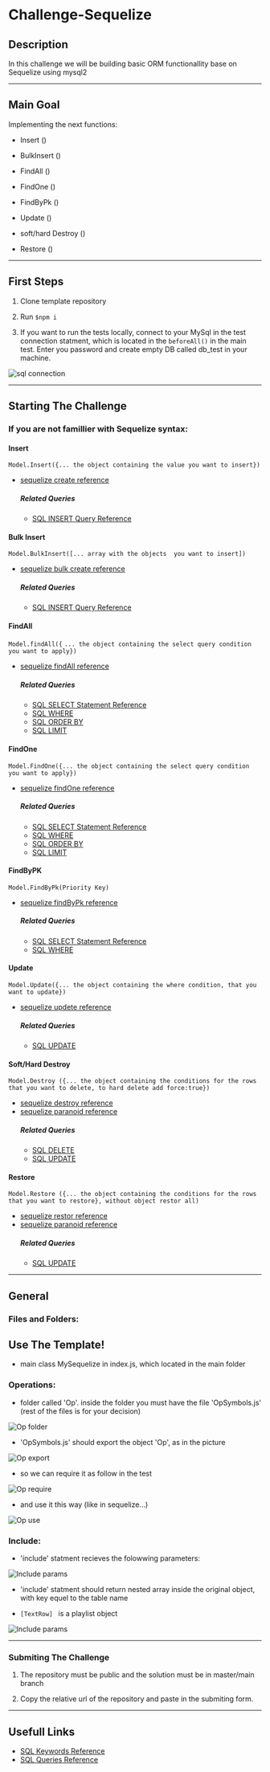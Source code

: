 # Challenge-Sequelize

## Description

In this challenge we will be building basic ORM functionallity base on Sequelize using mysql2

--- 

## Main Goal

Implementing the next functions: 

* Insert ()

* BulkInsert ()

* FindAll ()

* FindOne ()

* FindByPk ()

* Update ()

* soft/hard Destroy ()

* Restore ()

---
 
## First Steps

1. Clone template repository

2. Run ``` $npm i ```

3. If you want to run the tests locally, connect to your MySql in the test connection statment, which is located in the ``` beforeAll() ``` in the main test. Enter you password and create empty DB called db_test in your machine.

![sql connection](./ReadMePics/SQLconnection.png)

--- 

## Starting The Challenge

### If you are not famillier with Sequelize syntax:

#### Insert 
``` Model.Insert({... the object containing the value you want to insert}) ```
* [sequelize create reference](https://sequelize.org/master/manual/model-querying-basics.html#simple-insert-queries)
  ##### Related Queries
  * [SQL INSERT Query Reference](https://www.w3schools.com/sql/sql_insert.asp/)

#### Bulk Insert
``` Model.BulkInsert([... array with the objects  you want to insert]) ```
* [sequelize bulk create reference](https://sequelize.org/master/manual/model-querying-basics.html#creating-in-bulk)
  ##### Related Queries
  * [SQL INSERT Query Reference](https://www.w3schools.com/sql/sql_insert.asp/)


#### FindAll 
``` Model.findAll({ ```
     ```... the object containing the select query condition you want to apply}) ```
* [sequelize findAll reference](https://sequelize.org/master/manual/model-querying-basics.html#simple-select-queries)
  ##### Related Queries
  * [SQL SELECT Statement Reference](https://www.w3schools.com/sql/sql_select.asp)
  * [SQL WHERE](https://www.w3schools.com/sql/sql_where.asp/)
  * [SQL ORDER BY](https://www.w3schools.com/sql/sql_orderby.asp/)
  * [SQL LIMIT](https://www.w3schools.com/sql/sql_top.asp/)

#### FindOne
``` Model.FindOne({... the object containing the select query condition you want to apply}) ```
* [sequelize findOne reference](https://sequelize.org/master/manual/model-querying-finders.html#-code-findone--code-)
  ##### Related Queries
  * [SQL SELECT Statement Reference](https://www.w3schools.com/sql/sql_select.asp)
  * [SQL WHERE](https://www.w3schools.com/sql/sql_where.asp/)
  * [SQL ORDER BY](https://www.w3schools.com/sql/sql_orderby.asp/)
  * [SQL LIMIT](https://www.w3schools.com/sql/sql_top.asp/)

#### FindByPK
``` Model.FindByPk(Priority Key) ```
* [sequelize findByPk reference](https://sequelize.org/master/manual/model-querying-finders.html#-code-findbypk--code-)
  ##### Related Queries
  * [SQL SELECT Statement Reference](https://www.w3schools.com/sql/sql_select.asp)
  * [SQL WHERE](https://www.w3schools.com/sql/sql_where.asp/)

#### Update
``` Model.Update({... the object containing the where condition, that you want to update}) ```
* [sequelize updete reference](https://sequelize.org/master/manual/model-querying-basics.html#simple-update-queries)
  ##### Related Queries
  * [SQL UPDATE](https://www.w3schools.com/sql/sql_update.asp)

#### Soft/Hard Destroy 
``` Model.Destroy ({... the object containing the conditions for the rows that you want to delete, to hard delete add force:true}) ```
* [sequelize destroy reference](https://sequelize.org/master/manual/model-querying-basics.html#simple-delete-queries)
* [sequelize paranoid reference](https://sequelize.org/master/manual/paranoid.html)
  ##### Related Queries
  * [SQL DELETE](https://www.w3schools.com/sql/sql_delete.asp)
  * [SQL UPDATE](https://www.w3schools.com/sql/sql_update.asp)

#### Restore
``` Model.Restore ({... the object containing the conditions for the rows that you want to restore}, without object restor all) ``` 
* [sequelize restor reference](https://sequelize.org/master/manual/paranoid.html#restoring)
* [sequelize paranoid reference](https://sequelize.org/master/manual/paranoid.html)
  ##### Related Queries
  * [SQL UPDATE](https://www.w3schools.com/sql/sql_update.asp)


---

## General

### Files and Folders:

## Use The Template!

* main class MySequelize in index.js, which located in the main folder

### Operations:
* folder called 'Op'. inside the folder you must have the file 'OpSymbols.js' (rest of the files is for your decision)

![Op folder](./ReadMePics/OpFolder.png)
* 'OpSymbols.js' should export the object 'Op', as in the picture

![Op export](./ReadMePics/OpExport.png)

* so we can require it as follow in the test 

![Op require](./ReadMePics/OpRequire.png)

* and use it this way (like in sequelize...)

![Op use](./ReadMePics/OpUse.png)


### Include:

* 'include' statment recieves the folowwing parameters:

![Include params](./ReadMePics/IncludeUse.png)

* 'include' statment should return nested array inside the original object, with key equel to the table name

* ```[TextRow] ``` is a playlist object

![Include params](./ReadMePics/IncludeReturn.png)


---

### Submiting The Challenge

1. The repository must be public and the solution must be in master/main branch

2. Copy the relative url of the repository and paste in the submiting form.


--- 

## Usefull Links
* [SQL Keywords Reference](https://www.w3schools.com/sql/sql_ref_keywords.asp)
* [SQL Queries Reference](https://www.w3schools.com/sql/sql_quickref.asp)







